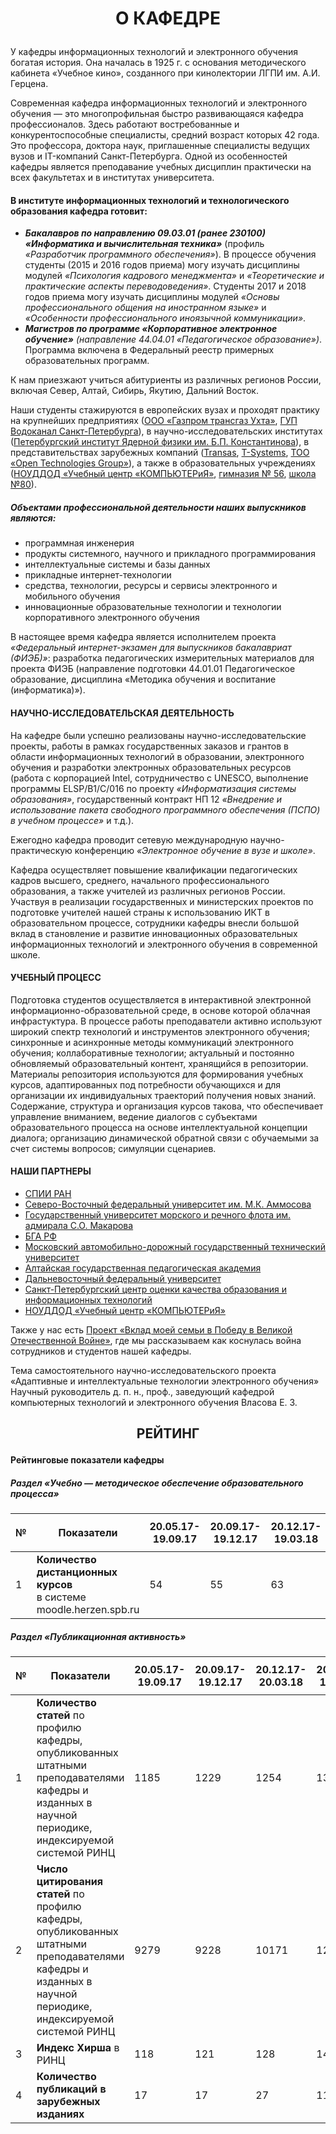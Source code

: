 # <p align='center'> О КАФЕДРЕ </p>

У кафедры информационных технологий и электронного обучения богатая история. Она началась в 1925 г. с основания методического кабинета «Учебное кино», созданного при кинолектории ЛГПИ им. А.И. Герцена.

Современная кафедра информационных технологий и электронного обучения — это многопрофильная быстро развивающаяся кафедра профессионалов. Здесь работают востребованные и конкурентоспособные специалисты, средний возраст которых 42 года. Это профессора, доктора наук, приглашенные специалисты ведущих вузов и IT-компаний Санкт-Петербурга. Одной из особенностей кафедры является преподавание учебных дисциплин практически на всех факультетах и в институтах университета.

#### В институте информационных технологий и технологического образования кафедра готовит:

- ***Бакалавров по направлению 09.03.01 (ранее 230100) «Информатика и вычислительная техника»*** (профиль *«Разработчик программного обеспечения»*). В процессе обучения студенты (2015 и 2016 годов приема) могу изучать дисциплины модулей *«Психология кадрового менеджмента»* и *«Теоретические и практические аспекты переводоведения»*. Студенты 2017 и 2018 годов приема могу изучать дисциплины модулей *«Основы профессионального общения на иностранном языке»* и *«Особенности профессионального иноязычной коммуникации»*.
- ***Магистров по программе «Корпоративное электронное обучение»*** *(направление 44.04.01 «Педагогическое образование»)*. Программа включена в Федеральный реестр примерных образовательных программ.

К нам приезжают учиться абитуриенты из различных регионов России, включая Север, Алтай, Сибирь, Якутию, Дальний Восток. 

Наши студенты стажируются в европейских вузах и проходят практику на крупнейших предприятиях ([ООО «Газпром трансгаз Ухта»](https://ukhta-tr.gazprom.ru/), [ГУП Водоканал Санкт-Петербурга](http://www.vodokanal.spb.ru/)), в научно-исследовательских институтах ([Петербургский институт Ядерной физики им. Б.П. Константинова](http://www.pnpi.spb.ru/)), в представительствах зарубежных компаний ([Transas](https://www.transas.ru/), [T-Systems](https://www.t-systems.com/ru/ru), [ТОО «Open Technologies Group»](http://otgroup.kz/)), а также в образовательных учреждениях ([НОУДДОД «Учебный центр «КОМПЬЮТЕРиЯ»](https://www.computeria.ru/), [гимназия № 56](http://school56.org/), [школа №80](https://school80.spb.ru/ru)).

##### Объектами профессиональной деятельности наших выпускников являются: 

- программная инженерия
- продукты системного, научного и прикладного программирования
- интеллектуальные системы и базы данных
- прикладные интернет-технологии
- средства, технологии, ресурсы и сервисы электронного и мобильного обучения
- инновационные образовательные технологии и технологии корпоративного электронного обучения

В настоящее время кафедра является исполнителем проекта *«Федеральный интернет-экзамен для выпускников бакалавриат (ФИЭБ)»*: разработка педагогических измерительных материалов для проекта ФИЭБ (направление подготовки 44.01.01 Педагогическое образование, дисциплина «Методика обучения и воспитание (информатика)»).

#### НАУЧНО-ИССЛЕДОВАТЕЛЬСКАЯ ДЕЯТЕЛЬНОСТЬ

На кафедре были успешно реализованы научно-исследовательские проекты, работы в рамках государственных заказов и грантов в области информационных технологий в образовании, электронного обучения и разработки электронных образовательных ресурсов (работа с корпорацией Intel, сотрудничество с UNESCO, выполнение программы ELSP/B1/C/016 по проекту *«Информатизация системы образования»*, государственный контракт НП 12 *«Внедрение и использование пакета свободного программного обеспечения (ПСПО) в учебном процессе»* и т.д.).

Ежегодно кафедра проводит сетевую международную научно-практическую конференцию *«Электронное обучение в вузе и школе»*.

Кафедра осуществляет повышение квалификации педагогических кадров высшего, среднего, начального профессионального образования, а также учителей из различных регионов России. Участвуя в реализации государственных и министерских проектов по подготовке учителей нашей страны к использованию ИКТ в образовательном процессе, сотрудники кафедры внесли большой вклад в становление и развитие инновационных образовательных информационных технологий и электронного обучения в современной школе.

#### УЧЕБНЫЙ ПРОЦЕСС

Подготовка студентов осуществляется в интерактивной электронной информационно-образовательной среде, в основе которой облачная инфрастуктура. В процессе работы преподаватели активно используют широкий спектр технологий и инструментов электронного обучения; синхронные и асинхронные методы коммуникаций электронного обучения; коллаборативные технологии; актуальный и постоянно обновляемый образовательный контент, хранящийся в репозитории. Материалы репозитория используются для формирования учебных курсов, адаптированных под потребности обучающихся и для организации их индивидуальных траекторий получения новых знаний. Содержание, структура и организация курсов такова, что обеспечивает управление вниманием, ведение диалогов с субъектами образовательного процесса на основе интеллектуальной концепции диалога; организацию динамической обратной связи с обучаемыми за счет системы вопросов; симуляции сценариев.

#### НАШИ ПАРТНЕРЫ 

- [СПИИ РАН](http://www.spiiras.nw.ru/)
- [Северо-Восточный федеральный университет им. М.К. Аммосова](https://www.s-vfu.ru/)
- [Государственный университет морского и речного флота им. адмирала С.О. Макарова](https://gumrf.ru/)
- [БГА РФ](http://www.bgarf.ru/)
- [Московский автомобильно-дорожный государственный технический университет](http://www.madi.ru/)
- [Алтайская государственная педагогическая академия](https://www.altspu.ru/)
- [Дальневосточный федеральный университет](https://www.dvfu.ru/)
- [Санкт-Петербургский центр оценки качества образования и информационных технологий](https://rcokoit.ru/)
- [НОУДДОД «Учебный центр «КОМПЬЮТЕРиЯ»](https://www.computeria.ru/)

Также у нас есть [Проект «Вклад моей семьи в Победу в Великой Отечественной Войне»](https://ict.herzen.spb.ru/department/about-us/ww2), где мы рассказываем как коснулась война сотрудников и студентов нашей кафедры.

Тема самостоятельного научно-исследовательского проекта
«Адаптивные и интеллектуальные технологии электронного обучения»
Научный руководитель д. п. н., проф., заведующий кафедрой компьютерных
технологий и электронного обучения
Власова Е. З.

## <p align='center'> РЕЙТИНГ </p>

#### Рейтинговые показатели кафедры

##### Раздел «Учебно — методическое обеспечение образовательного процесса»

| №    | <p align='center'> Показатели </p>                           | 20.05.17-19.09.17 | 20.09.17-19.12.17 | 20.12.17-19.03.18 | 20.03.18-19.05.18 | 20.02.18-19.09.18 | 20.09.18-19.12.18 |
| ---- | ------------------------------------------------------------ | ----------------- | ----------------- | ----------------- | ----------------- | ----------------- | ----------------- |
| 1    | **Количество дистанционных курсов** <br />в системе moodle.herzen.spb.ru | 54                | 55                | 63                | 66                | 85                | 102               |

##### Раздел «Публикационная активность»

| №    | <p align='center'> Показатели </p>                           | 20.05.17-19.09.17 | 20.09.17-19.12.17 | 20.12.17-20.03.18 | 20.09.18-19.12.18 |
| ---- | ------------------------------------------------------------ | ----------------- | ----------------- | ----------------- | ----------------- |
| 1    | **Количество статей** по профилю кафедры, опубликованных штатными преподавателями кафедры и изданных в научной периодике, индексируемой системой РИНЦ | 1185              | 1229              | 1254              | 1395              |
| 2    | **Число цитирования статей** по профилю кафедры, опубликованных штатными преподавателями кафедры и изданных в научной периодике, индексируемой системой РИНЦ | 9279              | 9228              | 10171             | 12085             |
| 3    | **Индекс Хирша** в РИНЦ                                      | 118               | 121               | 128               | 141               |
| 4    | **Количество публикаций в зарубежных изданиях**              | 17                | 17                | 27                | 11                |

<!-- Автор верстки: Елизавета Суркова -->
